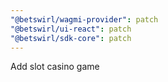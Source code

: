 ```yaml
---
"@betswirl/wagmi-provider": patch
"@betswirl/ui-react": patch
"@betswirl/sdk-core": patch
---
```


Add slot casino game
